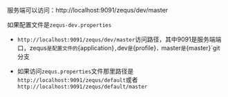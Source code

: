 服务端可以访问：http://localhost:9091/zequs/dev/master

如果配置文件是`zequs-dev.properties`  

- `http://localhost:9091/zequs/dev/master`访问路径，其中9091是服务端端口，zequs`是配置文件的`{application}`,`dev`是`{profile}`，`master`是`{master}`git分支

- 如果访问`zequs.properties`文件那里路径是`http://localhost:9091/zequs/default`或者`http://localhost:9091/zequs/default/master`

